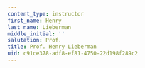 ```yaml
---
content_type: instructor
first_name: Henry
last_name: Lieberman
middle_initial: ''
salutation: Prof.
title: Prof. Henry Lieberman
uid: c91ce378-adf8-ef81-4750-22d198f289c2
---
```

